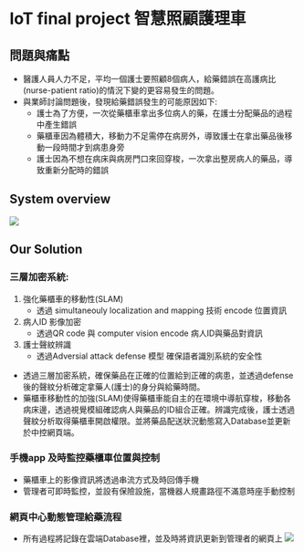 # IoT final project 智慧照顧護理車

## 問題與痛點
* 醫護人員人力不足，平均一個護士要照顧8個病人，給藥錯誤在高護病比(nurse-patient ratio)的情況下變的更容易發生的問題。
* 與業師討論問題後，發現給藥錯誤發生的可能原因如下:
    * 護士為了方便，一次從藥櫃車拿出多位病人的藥，在護士分配藥品的過程中產生錯誤
    * 藥櫃車因為體積大，移動力不足需停在病房外，導致護士在拿出藥品後移動一段時間才到病患身旁
    * 護士因為不想在病床與病房門口來回穿梭，一次拿出整房病人的藥品，導致重新分配時的錯誤
## System overview
![](https://i.imgur.com/C8kSI37.png)

## Our Solution
### 三層加密系統:
1. 強化藥櫃車的移動性(SLAM)
    * 透過 simultaneouly localization and mapping 技術 encode 位置資訊
2. 病人ID 影像加密
    * 透過QR code 與 computer vision encode 病人ID與藥品對資訊
3. 護士聲紋辨識
    * 透過Adversial attack defense 模型 確保語者識別系統的安全性
* 透過三層加密系統，確保藥品在正確的位置給到正確的病患，並透過defense後的聲紋分析確定拿藥人(護士)的身分與給藥時間。
* 藥櫃車移動性的加強(SLAM)使得藥櫃車能自主的在環境中導航穿梭，移動各病床邊，透過視覺模組確認病人與藥品的ID組合正確。辨識完成後，護士透過聲紋分析取得藥櫃車開啟權限。並將藥品配送狀況動態寫入Database並更新於中控網頁端。
### 手機app 及時監控藥櫃車位置與控制
* 藥櫃車上的影像資訊將透過串流方式及時回傳手機
* 管理者可即時監控，並設有保險設施，當機器人規畫路徑不滿意時座手動控制

### 網頁中心動態管理給藥流程
* 所有過程將記錄在雲端Database裡，並及時將資訊更新到管理者的網頁上
![](https://imgur.com/xGJEAaM)

